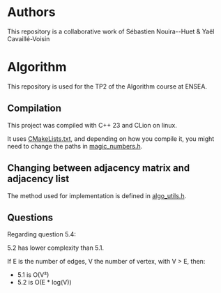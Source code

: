 # Authors
This repository is a collaborative work of Sébastien Nouira--Huet & Yaël Cavaillé-Voisin
# Algorithm

This repository is used for the TP2 of the Algorithm course at ENSEA.

## Compilation

This project was compiled with C++ 23 and CLion on linux.

It uses [CMakeLists.txt](CMakeLists.txt), and depending on how you compile it, you might need to change
the paths in [magic_numbers.h](src/magic_numbers.h).

## Changing between adjacency matrix and adjacency list

The method used for implementation is defined in 
[algo_utils.h](src/utlis/algo_utils.h).

## Questions

Regarding question 5.4:

5.2 has lower complexity than 5.1.

If E is the number of edges, V the number of vertex, with V > E, then:
- 5.1 is O(V²)
- 5.2 is O(E * log(V))






